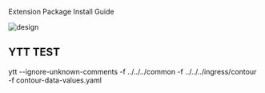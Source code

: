 Extension Package Install Guide

![design](https://user-images.githubusercontent.com/62123205/142993901-81e2692e-a8b4-4313-927c-27fac591384f.png)

## YTT TEST
ytt --ignore-unknown-comments -f ../../../common -f ../../../ingress/contour -f contour-data-values.yaml
